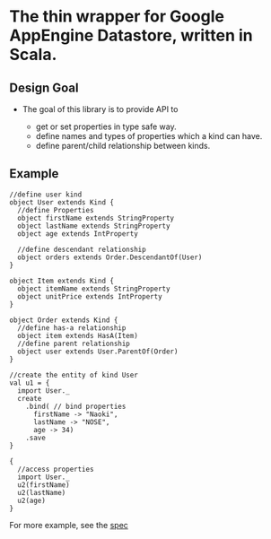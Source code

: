 The thin wrapper for Google AppEngine Datastore, written in Scala.
=========================================================================


## Design Goal

* The goal of this library is to provide API to

  * get or set properties in type safe way.
  * define names and types of properties which a kind can have.
  * define parent/child relationship between kinds.

## Example

    //define user kind
    object User extends Kind {
      //define Properties
      object firstName extends StringProperty 
      object lastName extends StringProperty
      object age extends IntProperty
 
      //define descendant relationship
      object orders extends Order.DescendantOf(User)
    }

    object Item extends Kind {
      object itemName extends StringProperty
      object unitPrice extends IntProperty
    }

    object Order extends Kind {
      //define has-a relationship
      object item extends HasA(Item)
      //define parent relationship
      object user extends User.ParentOf(Order)
    }

    //create the entity of kind User
    val u1 = {
      import User._
      create
        .bind( // bind properties
          firstName -> "Naoki",
          lastName -> "NOSE",
          age -> 34)
        .save
    }

    {
      //access properties
      import User._
      u2(firstName) 
      u2(lastName) 
      u2(age) 
    }

For more example, see the [spec](https://github.com/nosenaoki/appengine-datastore-wrapper/blob/master/src/test/scala/nosen/appengine/datastore/KindSpec.scala)

